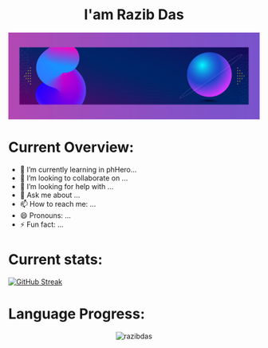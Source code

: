 
### <h1 align="center">I'am Razib Das</h1>
<img align="center" width="900" src="https://raw.githubusercontent.com/razibdas/razibdas/main/cover.jpg"/>


# Current Overview:

- 🌱 I’m currently learning in phHero...
- 👯 I’m looking to collaborate on ...
- 🤔 I’m looking for help with ...
- 💬 Ask me about ...
- 📫 How to reach me: ...
- 😄 Pronouns: ...
- ⚡ Fun fact: ...

# Current stats:
[![GitHub Streak](https://github-readme-streak-stats.herokuapp.com?user=razibdas)](https://git.io/streak-stats)

# Language Progress:
<p align="center">
<img width="400"  src="https://github-readme-stats.vercel.app/api/top-langs?username=razibdas&show_icons=true&locale=en&layout=compact" alt="razibdas" />
</p>

